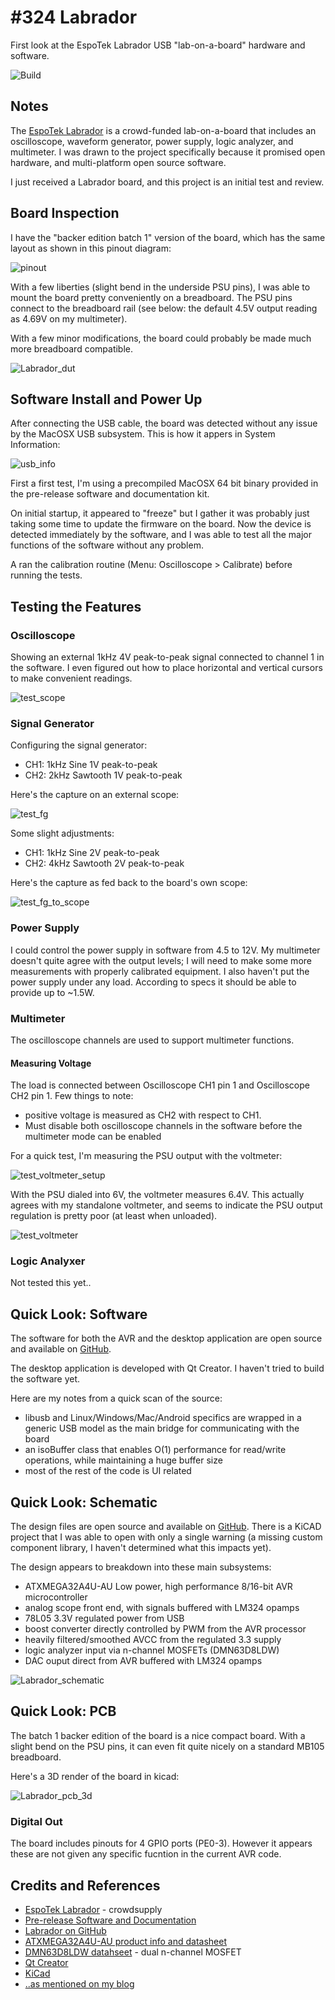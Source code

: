# #324 Labrador

First look at the EspoTek Labrador USB "lab-on-a-board" hardware and software.

![Build](./assets/Labrador_build.jpg?raw=true)

## Notes

The [EspoTek Labrador](https://www.crowdsupply.com/espotek/labrador) is a crowd-funded
lab-on-a-board that includes an oscilloscope, waveform generator, power supply, logic analyzer, and multimeter.
I was drawn to the project specifically because it promised open hardware, and multi-platform open source software.

I just received a Labrador board, and this project is an initial test and review.

## Board Inspection

I have the "backer edition batch 1" version of the board, which has the same layout as shown in this pinout diagram:

![pinout](./assets/pinout.png?raw=true)

With a few liberties (slight bend in the underside PSU pins), I was able to mount the board pretty conveniently on a breadboard.
The PSU pins connect to the breadboard rail (see below: the default 4.5V output reading as 4.69V on my multimeter).

With a few minor modifications, the board could probably be made much more breadboard compatible.

![Labrador_dut](./assets/Labrador_dut.jpg?raw=true)


## Software Install and Power Up

After connecting the USB cable, the board was detected without any issue by the MacOSX USB subsystem. This is how it appers in System Information:

![usb_info](./assets/usb_info.png?raw=true)

First a first test, I'm using a precompiled MacOSX 64 bit binary provided in the pre-release software and documentation kit.

On initial startup, it appeared to "freeze" but I gather it was probably just taking some time to update the firmware on the board.
Now the device is detected immediately by the software, and I was able to test all the major functions of the software without any problem.

A ran the calibration routine (Menu: Oscilloscope > Calibrate) before running the tests.

## Testing the Features

### Oscilloscope

Showing an external 1kHz 4V peak-to-peak signal connected to channel 1 in the software.
I even figured out how to place horizontal and vertical cursors to make convenient readings.

![test_scope](./assets/test_scope.png?raw=true)

### Signal Generator

Configuring the signal generator:

* CH1: 1kHz Sine 1V peak-to-peak
* CH2: 2kHz Sawtooth 1V peak-to-peak

Here's the capture on an external scope:

![test_fg](./assets/test_fg.gif?raw=true)

Some slight adjustments:

* CH1: 1kHz Sine 2V peak-to-peak
* CH2: 4kHz Sawtooth 2V peak-to-peak

Here's the capture as fed back to the board's own scope:

![test_fg_to_scope](./assets/test_fg_to_scope.png?raw=true)

### Power Supply

I could control the power supply in software from 4.5 to 12V.
My multimeter doesn't quite agree with the output levels; I will need to make some more measurements with properly calibrated equipment.
I also haven't put the power supply under any load. According to specs it should be able to provide up to ~1.5W.

### Multimeter

The oscilloscope channels are used to support multimeter functions.

#### Measuring Voltage

The load is connected between Oscilloscope CH1 pin 1 and Oscilloscope CH2 pin 1. Few things to note:

* positive voltage is measured as CH2 with respect to CH1.
* Must disable both oscilloscope channels in the software before the multimeter mode can be enabled

For a quick test, I'm measuring the PSU output with the voltmeter:

![test_voltmeter_setup](./assets/test_voltmeter_setup.jpg?raw=true)

With the PSU dialed into 6V, the voltmeter measures 6.4V. This actually agrees with my standalone voltmeter,
and seems to indicate the PSU output regulation is pretty poor (at least when unloaded).

![test_voltmeter](./assets/test_voltmeter.png?raw=true)

### Logic Analyxer

Not tested this yet..

## Quick Look: Software

The software for both the AVR and the desktop application are open source and available on [GitHub](https://github.com/espotek/Labrador).

The desktop application is developed with Qt Creator. I haven't tried to build the software yet.

Here are my notes from a quick scan of the source:

* libusb and Linux/Windows/Mac/Android specifics are wrapped in a generic USB model as the main bridge for communicating with the board
* an isoBuffer class that enables O(1) performance for read/write operations, while maintaining a huge buffer size
* most of the rest of the code is UI related


## Quick Look: Schematic

The design files are open source and available on [GitHub](https://github.com/espotek/Labrador).
There is a KiCAD project that I was able to open with only a single warning (a missing custom component library, I haven't determined what this impacts yet).

The design appears to breakdown into these main subsystems:

* ATXMEGA32A4U-AU Low power, high performance 8/16-bit AVR microcontroller
* analog scope front end, with signals buffered with LM324 opamps
* 78L05 3.3V regulated power from USB
* boost converter directly controlled by PWM from the AVR processor
* heavily filtered/smoothed AVCC from the regulated 3.3 supply
* logic analyzer input via n-channel MOSFETs (DMN63D8LDW)
* DAC ouput direct from AVR buffered with LM324 opamps

![Labrador_schematic](./assets/Labrador_schematic.jpg?raw=true)

## Quick Look: PCB

The batch 1 backer edition of the board is a nice compact board. With a slight bend on the PSU pins, it can even fit quite nicely on a standard MB105 breadboard.

Here's a 3D render of the board in kicad:

![Labrador_pcb_3d](./assets/Labrador_pcb_3d.png?raw=true)

### Digital Out

The board includes pinouts for 4 GPIO ports (PE0-3). However it appears these are not given any specific fucntion in the current AVR code.

## Credits and References
* [EspoTek Labrador](https://www.crowdsupply.com/espotek/labrador) - crowdsupply
* [Pre-release Software and Documentation](https://drive.google.com/open?id=0B7U0ulRLHf8cRVBkeFc2SHpUOGs)
* [Labrador on GitHub](https://github.com/espotek/Labrador)
* [ATXMEGA32A4U-AU product info and datasheet](http://www.microchip.com/wwwproducts/en/ATxmega32A4U)
* [DMN63D8LDW datahseet](https://www.diodes.com/assets/Datasheets/DMN63D8LDW.pdf) - dual n-channel MOSFET
* [Qt Creator](https://www.qt.io/ide/)
* [KiCad](http://kicad-pcb.org/)
* [..as mentioned on my blog](https://blog.tardate.com/2017/07/leap324-espotek-labrador.html)
